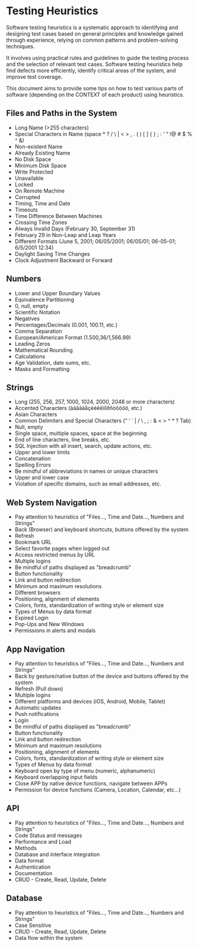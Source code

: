 # Testing Heuristics

Software testing heuristics is a systematic approach to identifying and designing test cases based on general principles and knowledge gained through experience, relying on common patterns and problem-solving techniques.

It involves using practical rules and guidelines to guide the testing process and the selection of relevant test cases. Software testing heuristics help find defects more efficiently, identify critical areas of the system, and improve test coverage.

This document aims to provide some tips on how to test various parts of software (depending on the CONTEXT of each product) using heuristics.

## Files and Paths in the System
- Long Name (>255 characters)
- Special Characters in Name (space * ? / \ | < > , . ( ) [ ] { } ; : ‘ “ !@ # $ % ^ &)
- Non-existent Name
- Already Existing Name
- No Disk Space
- Minimum Disk Space
- Write Protected
- Unavailable
- Locked
- On Remote Machine
- Corrupted
- Timing, Time and Date
- Timeouts
- Time Difference Between Machines
- Crossing Time Zones
- Always Invalid Days (February 30, September 31)
- February 29 in Non-Leap and Leap Years
- Different Formats (June 5, 2001; 06/05/2001; 06/05/01; 06-05-01; 6/5/2001 12:34)
- Daylight Saving Time Changes
- Clock Adjustment Backward or Forward

## Numbers
- Lower and Upper Boundary Values
- Equivalence Partitioning
- 0, null, empty
- Scientific Notation
- Negatives
- Percentages/Decimals (0.001, 100.11, etc.)
- Comma Separation
- European/American Format (1.500,36/1,566.99)
- Leading Zeros
- Mathematical Rounding
- Calculations
- Age Validation, date sums, etc.
- Masks and Formatting

## Strings
- Long (255, 256, 257, 1000, 1024, 2000, 2048 or more characters)
- Accented Characters (àáâãäåçèéêëìíîðñòôõöö, etc.)
- Asian Characters
- Common Delimiters and Special Characters (“ ‘ ` | / \ , ; : & < > ^ * ? Tab)
- Null, empty
- Single space, multiple spaces, space at the beginning
- End of line characters, line breaks, etc.
- SQL Injection with all insert, search, update actions, etc.
- Upper and lower limits
- Concatenation
- Spelling Errors
- Be mindful of abbreviations in names or unique characters
- Upper and lower case
- Violation of specific domains, such as email addresses, etc.

## Web System Navigation
- Pay attention to heuristics of "Files..., Time and Date..., Numbers and Strings"
- Back (Browser) and keyboard shortcuts, buttons offered by the system
- Refresh
- Bookmark URL
- Select favorite pages when logged out
- Access restricted menus by URL
- Multiple logins
- Be mindful of paths displayed as "breadcrumb"
- Button functionality
- Link and button redirection
- Minimum and maximum resolutions
- Different browsers
- Positioning, alignment of elements
- Colors, fonts, standardization of writing style or element size
- Types of Menus by data format
- Expired Login
- Pop-Ups and New Windows
- Permissions in alerts and modals

## App Navigation
- Pay attention to heuristics of "Files..., Time and Date..., Numbers and Strings"
- Back by gesture/native button of the device and buttons offered by the system
- Refresh (Pull down)
- Multiple logins
- Different platforms and devices (iOS, Android, Mobile, Tablet)
- Automatic updates
- Push notifications
- Login
- Be mindful of paths displayed as "breadcrumb"
- Button functionality
- Link and button redirection
- Minimum and maximum resolutions
- Positioning, alignment of elements
- Colors, fonts, standardization of writing style or element size
- Types of Menus by data format
- Keyboard open by type of menu (numeric, alphanumeric)
- Keyboard overlapping input fields
- Close APP by native device functions, navigate between APPs
- Permission for device functions (Camera, Location, Calendar, etc...)

## API
- Pay attention to heuristics of "Files..., Time and Date..., Numbers and Strings"
- Code Status and messages
- Performance and Load
- Methods
- Database and interface integration
- Data format
- Authentication
- Documentation
- CRUD - Create, Read, Update, Delete

## Database
- Pay attention to heuristics of "Files..., Time and Date..., Numbers and Strings"
- Case Sensitive
- CRUD - Create, Read, Update, Delete
- Data flow within the system
